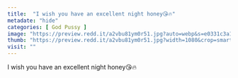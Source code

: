 ```yaml
---
title:  "I wish you have an excellent night honey😘🔥"
metadate: "hide"
categories: [ God Pussy ]
image: "https://preview.redd.it/a2vbu81ym0r51.jpg?auto=webp&s=e0331c3a177c728cbeaf5e223c3f4a9afd39c18f"
thumb: "https://preview.redd.it/a2vbu81ym0r51.jpg?width=1080&crop=smart&auto=webp&s=adef5b495d28714b30a1de66b49c9baa9cd880c1"
visit: ""
---
```

I wish you have an excellent night honey😘🔥
